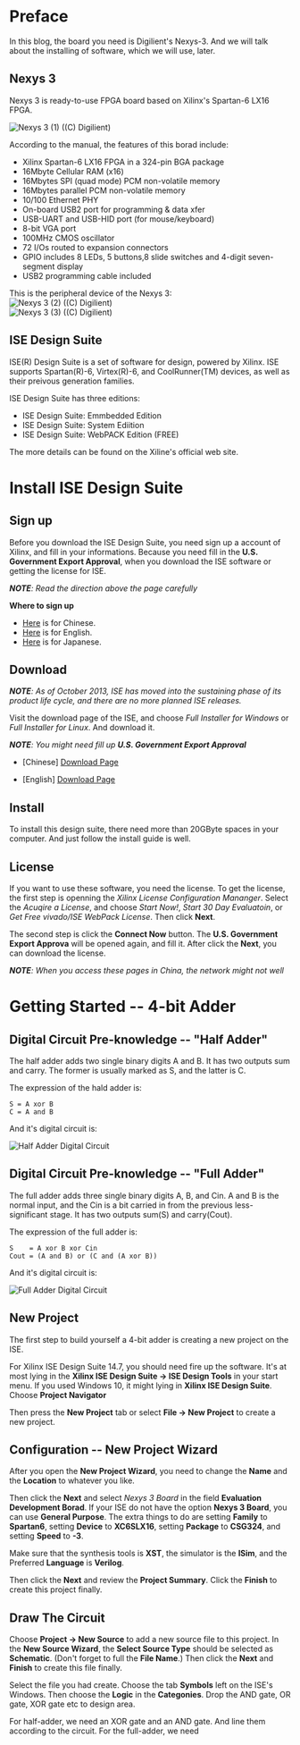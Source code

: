 # Preface

In this blog, the board you need is Digilient's Nexys-3. And we will talk about the installing of software, which we will use, later.

## Nexys 3

Nexys 3 is ready-to-use FPGA board based on Xilinx's Spartan-6 LX16 FPGA.

![Nexys 3 (1) ((C) Digilient)](/img/fgpa/nexys-3-1.jpg)

According to the manual, the features of this borad include:
* Xilinx Spartan-6 LX16 FPGA in a 324-pin BGA package
* 16Mbyte Cellular RAM (x16)
* 16Mbytes SPI (quad mode) PCM non-volatile memory
* 16Mbytes parallel PCM non-volatile memory
* 10/100 Ethernet PHY
* On-board USB2 port for programming & data xfer
* USB-UART and USB-HID port (for mouse/keyboard)
* 8-bit VGA port
* 100MHz CMOS oscillator
* 72 I/Os routed to expansion connectors
* GPIO includes 8 LEDs, 5 buttons,8 slide switches and 4-digit seven-segment display
* USB2 programming cable included

This is the peripheral device of the Nexys 3:  
  ![Nexys 3 (2) ((C) Digilient)](/img/fgpa/nexys-3-2.png)  
  ![Nexys 3 (3) ((C) Digilient)](/img/fpga/nexys-3-3.png)

## ISE Design Suite

ISE(R) Design Suite is a set of software for design, powered by Xilinx.
ISE supports Spartan(R)-6, Virtex(R)-6, and CoolRunner(TM) devices, 
as well as their preivous generation families.

ISE Design Suite has three editions:
  * ISE Design Suite: Emmbedded Edition
  * ISE Design Suite: System Ediition
  * ISE Design Suite: WebPACK Edition (FREE)

The more details can be found on the Xiline's official web site.

# Install ISE Design Suite

## Sign up

Before you download the ISE Design Suite, you need sign up a account of Xilinx,
and fill in your informations. Because you need fill in the **U.S. Government Export Approval**, when you download the ISE software or getting the license for ISE.

***NOTE**: Read the direction above the page carefully*

**Where to sign up**
* [Here](https://china.xilinx.com/registration/create-account.html) is for Chinese.
* [Here](https://www.xilinx.com/registration/create-account.html) is for English.
* [Here](https://japan.xilinx.com/registration/create-account.html) is for Japanese.

## Download

***NOTE**: As of October 2013, ISE has moved into the sustaining phase of its product life cycle, and there are no more planned ISE releases.*

Visit the download page of the ISE, and choose *Full Installer for Windows* or *Full Installer for Linux*.
And download it.

***NOTE**: You might need fill up **U.S. Government Export Approval***

* [Chinese] [Download Page](http://china.xilinx.com/support/download/index.html/content/xilinx/zh/downloadNav/design-tools.html)

* [English] [Download Page](https://www.xilinx.com/support/download/index.html/content/xilinx/en/downloadNav/design-tools.html)

## Install

To install this design suite, there need more than 20GByte spaces in your computer.
And just follow the install guide is well.

## License

If you want to use these software, you need the license. To get the license,
the first step is openning the *Xilinx License Configuration Mananger*.
Select the *Acuqire a License*, and choose *Start Now!*, *Start 30 Day Evaluatoin*, or *Get Free vivado/ISE WebPack License*. Then click **Next**.

The second step is click the **Connect Now** button. The **U.S. Government Export Approva** will be opened again, and fill it. After click the **Next**, you can download the license.

***NOTE**: When you access these pages in China, the network might not well*

# Getting Started -- 4-bit Adder

## Digital Circuit Pre-knowledge -- "Half Adder"

The half adder adds two single binary digits A and B. It has two outputs sum and carry. The former is usually marked as S, and the latter is C.

The expression of the hald adder is:

```
S = A xor B
C = A and B
```

And it's digital circuit is:

  ![Half Adder Digital Circuit](/img/fpga/half-adder-dc.jpg)

## Digital Circuit Pre-knowledge -- "Full Adder"

The full adder adds three single binary digits A, B, and Cin. 
A and B is the normal input, and the Cin is a bit carried in from the previous less-significant stage. It has two outputs sum(S) and carry(Cout).

The expression of the full adder is:

```
S    = A xor B xor Cin
Cout = (A and B) or (C and (A xor B))
```

And it's digital circuit is:

  ![Full Adder Digital Circuit](/img/fpga/full-adder-dc.jpg)


## New Project

The first step to build yourself a 4-bit adder is creating a new project on the ISE.

For Xilinx ISE Design Suite 14.7, you should need fire up the software.
It's at most lying in the **Xilinx ISE Design Suite -> ISE Design Tools** in your start menu. If you used Windows 10, it might lying in **Xilinx ISE Design Suite**.
Choose **Project Navigator**

Then press the **New Project** tab or select **File -> New Project** to create a new project.

## Configuration -- New Project Wizard

After you open the **New Project Wizard**, you need to change the **Name** and the **Location** to whatever you like.

Then click the **Next** and select *Nexys 3 Board* in the field **Evaluation Development Borad**. If your ISE do not have the option **Nexys 3 Board**, you can use **General Purpose**. The extra things to do are setting **Family** to **Spartan6**, setting **Device** to **XC6SLX16**, setting **Package** to **CSG324**, and setting **Speed** to **-3**.

Make sure that the synthesis tools is **XST**, the simulator is the **ISim**, and the Preferred **Language** is **Verilog**.

Then click the **Next** and review the **Project Summary**. 
Click the **Finish** to create this project finally.

## Draw The Circuit

Choose **Project -> New Source** to add a new source file to this project.
In the **New Source Wizard**, the **Select Source Type** should be selected as **Schematic**. (Don't forget to full the **File Name**.)
Then click the **Next** and **Finish** to create this file finally.

Select the file you had create.
Choose the tab **Symbols** left on the ISE's Windows.
Then choose the **Logic** in the **Categonies**.
Drop the AND gate, OR gate, XOR gate etc to design area.

For half-adder, we need an XOR gate and an AND gate.
And line them according to the circuit.
For the full-adder, we need 
